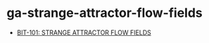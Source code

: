 # ga-strange-attractor-flow-fields

- [BIT-101: STRANGE ATTRACTOR FLOW FIELDS](https://www.bit-101.com/blog/2021/10/strange-attractor-flow-fields/)
